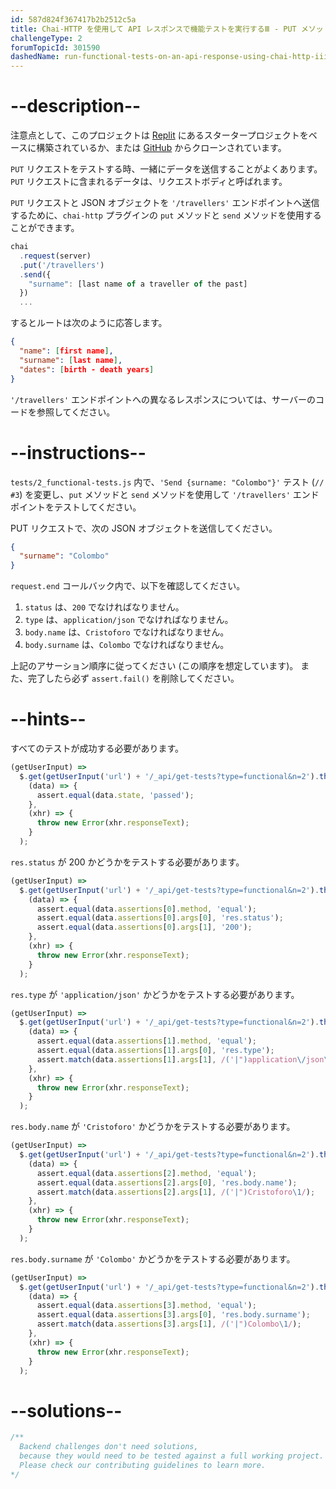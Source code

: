 ```yaml
---
id: 587d824f367417b2b2512c5a
title: Chai-HTTP を使用して API レスポンスで機能テストを実行するⅢ - PUT メソッド
challengeType: 2
forumTopicId: 301590
dashedName: run-functional-tests-on-an-api-response-using-chai-http-iii---put-method
---
```


# --description--

注意点として、このプロジェクトは <a href="https://replit.com/github/topcoder-platform/boilerplate-mochachai" target="_blank" rel="noopener noreferrer nofollow">Replit</a> にあるスタータープロジェクトをベースに構築されているか、または <a href="https://github.com/topcoder-platform/boilerplate-mochachai/" target="_blank" rel="noopener noreferrer nofollow">GitHub</a> からクローンされています。

`PUT` リクエストをテストする時、一緒にデータを送信することがよくあります。 `PUT` リクエストに含まれるデータは、リクエストボディと呼ばれます。

`PUT` リクエストと JSON オブジェクトを `'/travellers'` エンドポイントへ送信するために、`chai-http` プラグインの `put` メソッドと `send` メソッドを使用することができます。

```js
chai
  .request(server)
  .put('/travellers')
  .send({
    "surname": [last name of a traveller of the past]
  })
  ...
```

するとルートは次のように応答します。

```json
{
  "name": [first name],
  "surname": [last name],
  "dates": [birth - death years]
}
```

`'/travellers'` エンドポイントへの異なるレスポンスについては、サーバーのコードを参照してください。

# --instructions--

`tests/2_functional-tests.js` 内で、`'Send {surname: "Colombo"}'` テスト  (`// #3`) を変更し、`put` メソッドと `send` メソッドを使用して `'/travellers'` エンドポイントをテストしてください。

PUT リクエストで、次の JSON オブジェクトを送信してください。

```json
{
  "surname": "Colombo"
}
```

`request.end` コールバック内で、以下を確認してください。

1.  `status` は、`200` でなければなりません。
2.  `type` は、`application/json` でなければなりません。
3.  `body.name` は、`Cristoforo` でなければなりません。
4.  `body.surname` は、`Colombo` でなければなりません。

上記のアサーション順序に従ってください (この順序を想定しています)。 また、完了したら必ず `assert.fail()` を削除してください。

# --hints--

すべてのテストが成功する必要があります。

```js
(getUserInput) =>
  $.get(getUserInput('url') + '/_api/get-tests?type=functional&n=2').then(
    (data) => {
      assert.equal(data.state, 'passed');
    },
    (xhr) => {
      throw new Error(xhr.responseText);
    }
  );
```

`res.status` が 200 かどうかをテストする必要があります。

```js
(getUserInput) =>
  $.get(getUserInput('url') + '/_api/get-tests?type=functional&n=2').then(
    (data) => {
      assert.equal(data.assertions[0].method, 'equal');
      assert.equal(data.assertions[0].args[0], 'res.status');
      assert.equal(data.assertions[0].args[1], '200');
    },
    (xhr) => {
      throw new Error(xhr.responseText);
    }
  );
```

`res.type` が `'application/json'` かどうかをテストする必要があります。

```js
(getUserInput) =>
  $.get(getUserInput('url') + '/_api/get-tests?type=functional&n=2').then(
    (data) => {
      assert.equal(data.assertions[1].method, 'equal');
      assert.equal(data.assertions[1].args[0], 'res.type');
      assert.match(data.assertions[1].args[1], /('|")application\/json\1/);
    },
    (xhr) => {
      throw new Error(xhr.responseText);
    }
  );
```

`res.body.name` が `'Cristoforo'` かどうかをテストする必要があります。

```js
(getUserInput) =>
  $.get(getUserInput('url') + '/_api/get-tests?type=functional&n=2').then(
    (data) => {
      assert.equal(data.assertions[2].method, 'equal');
      assert.equal(data.assertions[2].args[0], 'res.body.name');
      assert.match(data.assertions[2].args[1], /('|")Cristoforo\1/);
    },
    (xhr) => {
      throw new Error(xhr.responseText);
    }
  );
```

`res.body.surname` が `'Colombo'` かどうかをテストする必要があります。

```js
(getUserInput) =>
  $.get(getUserInput('url') + '/_api/get-tests?type=functional&n=2').then(
    (data) => {
      assert.equal(data.assertions[3].method, 'equal');
      assert.equal(data.assertions[3].args[0], 'res.body.surname');
      assert.match(data.assertions[3].args[1], /('|")Colombo\1/);
    },
    (xhr) => {
      throw new Error(xhr.responseText);
    }
  );
```

# --solutions--

```js
/**
  Backend challenges don't need solutions, 
  because they would need to be tested against a full working project. 
  Please check our contributing guidelines to learn more.
*/
```
